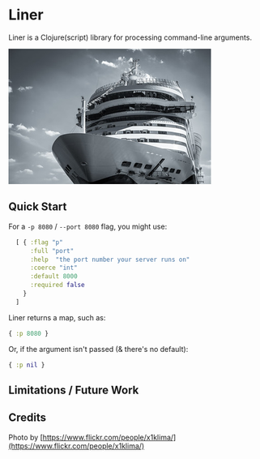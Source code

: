 # Liner

Liner is a Clojure(script) library for processing command-line arguments.

![Ocean liner](./ocean_liner_photo_by_x1klima.jpg)

## Quick Start

For a `-p 8080` / `--port 8080` flag, you might use:

```clojure
  [ { :flag "p"
      :full "port"
      :help  "the port number your server runs on"
      :coerce "int"
      :default 8000
      :required false
    }
  ]
```

Liner returns a map, such as:

```clojure
{ :p 8080 }
```

Or, if the argument isn't passed (& there's no default):

```clojure
{ :p nil }
```

## Limitations / Future Work

## Credits

Photo by [https://www.flickr.com/people/x1klima/](https://www.flickr.com/people/x1klima/)